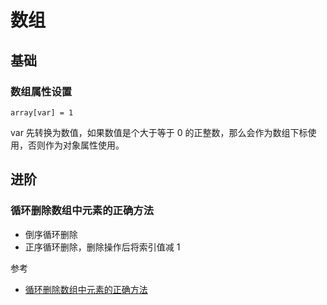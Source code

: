 # 数组

## 基础

### 数组属性设置

`array[var] = 1`

var 先转换为数值，如果数值是个大于等于 0 的正整数，那么会作为数组下标使用，否则作为对象属性使用。

## 进阶

### 循环删除数组中元素的正确方法

- 倒序循环删除
- 正序循环删除，删除操作后将索引值减 1

参考

- [循环删除数组中元素的正确方法](https://blog.csdn.net/XuM222222/article/details/82656144)
